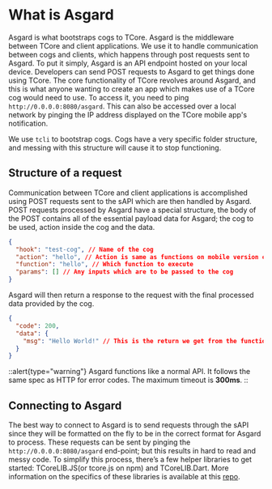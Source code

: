 # What is Asgard

Asgard is what bootstraps cogs to TCore. Asgard is the middleware between TCore and client applications. We use it to handle communication between cogs and clients, which happens through post requests sent to Asgard. To put it simply, Asgard is an API endpoint hosted on your local device. Developers can send POST requests to Asgard to get things done using TCore. The core functionality of TCore revolves around Asgard, and this is what anyone wanting to create an app which makes use of a TCore cog would need to use. To access it, you need to ping `http://0.0.0.0:8080/asgard`. This can also be accessed over a local network by pinging the IP address displayed on the TCore mobile app's notification.

We use `tcli` to bootstrap cogs. Cogs have a very specific folder structure, and messing with this structure will cause it to stop functioning.

## Structure of a request

Communication between TCore and client applications is accomplished using POST requests sent to the sAPI which are then handled by Asgard. POST requests processed by Asgard have a special structure, the body of the POST contains all of the essential payload data for Asgard; the cog to be used, action inside the cog and the data.

```json
{
  "hook": "test-cog", // Name of the cog
  "action": "hello", // Action is same as functions on mobile version of TCore
  "function": "hello", // Which function to execute
  "params": [] // Any inputs which are to be passed to the cog
}
```

Asgard will then return a response to the request with the final processed data provided by the cog.

```json
{
  "code": 200,
  "data": {
    "msg": "Hello World!" // This is the return we get from the function
  }
}
```

::alert{type="warning"}
Asgard functions like a normal API.
It follows the same spec as HTTP for error codes.
The maximum timeout is **300ms**.
::

## Connecting to Asgard

The best way to connect to Asgard is to send requests through the sAPI since they will be formatted on the fly to be in the correct format for Asgard to process. These requests can be sent by pinging the `http://0.0.0.0:8080/asgard` end-point; but this results in hard to read and messy code. To simplify this process, there’s a few helper libraries to get started: TCoreLIB.JS(or tcore.js on npm) and TCoreLIB.Dart. More information on the specifics of these libraries is available at this [repo](https://github.com/Tectone23/TCore-libraries).